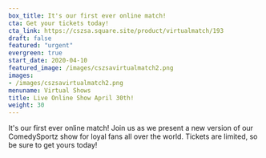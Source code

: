 ```yaml
---
box_title: It's our first ever online match!
cta: Get your tickets today!
cta_link: https://cszsa.square.site/product/virtualmatch/193
draft: false
featured: "urgent"
evergreen: true
start_date: 2020-04-10
featured_image: /images/cszsavirtualmatch2.png
images:
- /images/cszsavirtualmatch2.png
menuname: Virtual Shows
title: Live Online Show April 30th!
weight: 30
---
```


It's our first ever online match! Join us as we present a new version of our ComedySportz show for loyal fans all over the world. Tickets are limited, so be sure to get yours today!

